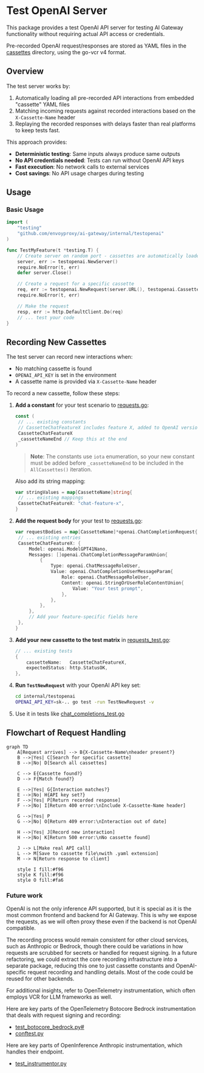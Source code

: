 # Test OpenAI Server

This package provides a test OpenAI API server for testing AI Gateway functionality
without requiring actual API access or credentials.

Pre-recorded OpenAI request/responses are stored as YAML files in the
[cassettes](cassettes) directory, using the go-vcr v4 format.

## Overview

The test server works by:

1. Automatically loading all pre-recorded API interactions from embedded "cassette" YAML files
2. Matching incoming requests against recorded interactions based on the `X-Cassette-Name` header
3. Replaying the recorded responses with delays faster than real platforms to keep tests fast.

This approach provides:

- **Deterministic testing**: Same inputs always produce same outputs
- **No API credentials needed**: Tests can run without OpenAI API keys
- **Fast execution**: No network calls to external services
- **Cost savings**: No API usage charges during testing

## Usage

### Basic Usage

```go
import (
	"testing"
	"github.com/envoyproxy/ai-gateway/internal/testopenai"
)

func TestMyFeature(t *testing.T) {
	// Create server on random port - cassettes are automatically loaded
	server, err := testopenai.NewServer()
	require.NoError(t, err)
	defer server.Close()

	// Create a request for a specific cassette
	req, err := testopenai.NewRequest(server.URL(), testopenai.CassetteChatBasic)
	require.NoError(t, err)

	// Make the request
	resp, err := http.DefaultClient.Do(req)
	// ... test your code
}
```

## Recording New Cassettes

The test server can record new interactions when:

- No matching cassette is found
- `OPENAI_API_KEY` is set in the environment
- A cassette name is provided via `X-Cassette-Name` header

To record a new cassette, follow these steps:

1. **Add a constant** for your test scenario to [requests.go](requests.go):

   ```go
   const (
   	// ... existing constants
   	// CassetteChatFeatureX includes feature X, added to OpenAI version 1.2.3.
   	CassetteChatFeatureX
   	_cassetteNameEnd // Keep this at the end
   )
   ```

   > **Note**: The constants use `iota` enumeration, so your new constant must be added
   > before `_cassetteNameEnd` to be included in the `AllCassettes()` iteration.

   Also add its string mapping:

   ```go
   var stringValues = map[CassetteName]string{
   	// ... existing mappings
   	CassetteChatFeatureX: "chat-feature-x",
   }
   ```

2. **Add the request body** for your test to [requests.go](requests.go):

   ```go
   var requestBodies = map[CassetteName]*openai.ChatCompletionRequest{
   	// ... existing entries
   	CassetteChatFeatureX: {
   		Model: openai.ModelGPT41Nano,
   		Messages: []openai.ChatCompletionMessageParamUnion{
   			{
   				Type: openai.ChatMessageRoleUser,
   				Value: openai.ChatCompletionUserMessageParam{
   					Role: openai.ChatMessageRoleUser,
   					Content: openai.StringOrUserRoleContentUnion{
   						Value: "Your test prompt",
   					},
   				},
   			},
   		},
   		// Add your feature-specific fields here
   	},
   }
   ```

3. **Add your new cassette to the test matrix** in [requests_test.go](requests_test.go):

   ```go
   // ... existing tests
   {
       cassetteName:   CassetteChatFeatureX,
       expectedStatus: http.StatusOK,
   },
   ```

4. **Run `TestNewRequest`** with your OpenAI API key set:

   ```bash
   cd internal/testopenai
   OPENAI_API_KEY=sk-.. go test -run TestNewRequest -v
   ```

5. Use it in tests like [chat_completions_test.go](../../extproc/vcr/chat_completions_test.go)

## Flowchart of Request Handling

```mermaid
graph TD
    A[Request arrives] --> B{X-Cassette-Name\nheader present?}
    B -->|Yes| C[Search for specific cassette]
    B -->|No| D[Search all cassettes]

    C --> E{Cassette found?}
    D --> F{Match found?}

    E -->|Yes| G{Interaction matches?}
    E -->|No| H{API key set?}
    F -->|Yes| P[Return recorded response]
    F -->|No| I[Return 400 error:\nInclude X-Cassette-Name header]

    G -->|Yes| P
    G -->|No| O[Return 409 error:\nInteraction out of date]

    H -->|Yes| J[Record new interaction]
    H -->|No| K[Return 500 error:\nNo cassette found]

    J --> L[Make real API call]
    L --> M[Save to cassette file\nwith .yaml extension]
    M --> N[Return response to client]

    style I fill:#f96
    style K fill:#f96
    style O fill:#fa6
```

### Future work

OpenAI is not the only inference API supported, but it is special as it is
the most common frontend and backend for AI Gateway. This is why we expose the
requests, as we will often proxy these even if the backend is not OpenAI
compatible.

The recording process would remain consistent for other cloud services, such as
Anthropic or Bedrock, though there could be variations in how requests are
scrubbed for secrets or handled for request signing. In a future refactoring,
we could extract the core recording infrastructure into a separate package,
reducing this one to just cassette constants and OpenAI-specific request
recording and handling details. Most of the code could be reused for other
backends.

For additional insights, refer to OpenTelemetry instrumentation, which often
employs VCR for LLM frameworks as well.

Here are key parts of the OpenTelemetry Botocore Bedrock instrumentation that
deals with request signing and recording:
- [test_botocore_bedrock.py#](https://github.com/open-telemetry/opentelemetry-python-contrib/blob/77f3171bd4d0ca8eb5501c8c493364f7b6c8859a/instrumentation/opentelemetry-instrumentation-botocore/tests/test_botocore_bedrock.py#L403)
- [conftest.py](https://github.com/open-telemetry/opentelemetry-python-contrib/blob/77f3171bd4d0ca8eb5501c8c493364f7b6c8859a/instrumentation/opentelemetry-instrumentation-botocore/tests/conftest.py#L77)

Here are key parts of OpenInference Anthropic instrumentation, which handles
their endpoint.
- [test_instrumentor.py](https://github.com/Arize-ai/openinference/blob/main/python/instrumentation/openinference-instrumentation-anthropic/tests/openinference/anthropic/test_instrumentor.py)
